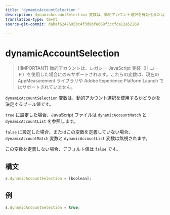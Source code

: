 ```yaml
---
title: 'dynamicAccountSelection '
description: dynamicAccountSelection 変数は、動的アカウント選択を有効化または無効化します。
translation-type: tm+mt
source-git-commit: dabaf6247695bc4f3d9bfe668f3ccfca12a52269

---
```



# dynamicAccountSelection 

>[!IMPORTANT] 動的アカウントは、レガシー JavaScript 実装（H コード）を使用した場合にのみサポートされます。これらの変数は、現在の AppMeasurement ライブラリや Adobe Experience Platform Launch ではサポートされていません。

`dynamicAccountSelection` 変数は、動的アカウント選択を使用するかどうかを決定するブール値です。

`true` に設定した場合、JavaScript ファイルは `dynamicAccountMatch` と `dynamicAccountList` を参照します。

`false` に設定した場合、またはこの変数を定義していない場合、`dynamicAccountMatch` 変数と `dynamicAccountList` 変数は無視されます。

この変数を定義しない場合、デフォルト値は `false` です。

## 構文

```js
s.dynamicAccountSelection = [boolean];
```

## 例

```js
s.dynamicAccountSelection = true;
```
